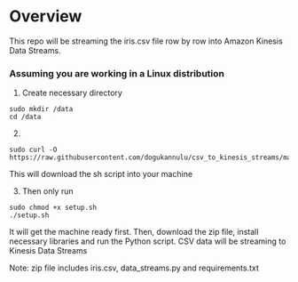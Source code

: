 # Overview

This repo will be streaming the iris.csv file row by row into Amazon Kinesis Data Streams.

### Assuming you are working in a Linux distribution

1. Create necessary directory
````
sudo mkdir /data
cd /data
````

2. 
````
sudo curl -O https://raw.githubusercontent.com/dogukannulu/csv_to_kinesis_streams/main/setup.sh
````
This will download the sh script into your machine

3. Then only run

````
sudo chmod +x setup.sh
./setup.sh
````
It will get the machine ready first. Then, download the zip file, install necessary libraries and run the Python script.
CSV data will be streaming to Kinesis Data Streams

Note: zip file includes iris.csv, data_streams.py and requirements.txt
